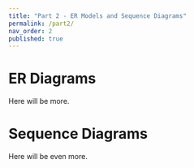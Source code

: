 ```yaml
---
title: "Part 2 - ER Models and Sequence Diagrams"
permalink: /part2/
nav_order: 2
published: true
---
```


# ER Diagrams

Here will be more.


# Sequence Diagrams

Here will be even more.